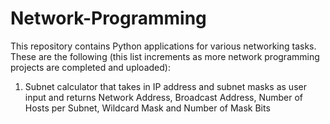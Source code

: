 # Network-Programming
This repository contains Python applications for various networking tasks. These are the following (this list increments as more network programming projects are completed and uploaded):

1. Subnet calculator that takes in IP address and subnet masks as user input and returns Network Address, Broadcast Address, Number of Hosts per Subnet, Wildcard Mask and Number of Mask Bits
